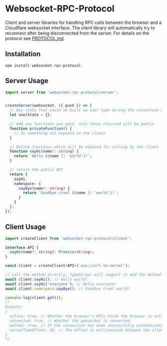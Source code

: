 # Websocket-RPC-Protocol

Client and server libraries for handling RPC calls between the browser and a Cloudflare websocket interface. The client
library will automatically try to reconnect after being disconnected from the server. For details on the protocol see
[PROTOCOL.md](PROTOCOL.md).

## Installation

```
npm install websocket-rpc-protocol
```

## Server Usage

```ts
import server from 'websocket-rpc-protocol/server';


createServer(websocket, ({ push }) => {
  // Any state that could be built up over type during the connection of this single client (user id, etc)
  let userState = {};

  // Add any functions you want, only those returned will be public
  function privateFunction() {
    // do something not exposed to the client
  }

  // Define functions which will be exposed for calling by the client
  function sayHi(name?: string) {
    return `Hello ${name || 'world'}!`;
  }

  // return the public API
  return {
    sayHi,
    namespace: {
      sayBye(name?: string) {
        return `Goodbye cruel ${name || 'world'}!`;
      }
    }
  };
});
```

## Client Usage

```ts
import createClient from 'websocket-rpc-protocol/client';

interface API {
  sayHi(name?: string): Promise<string>;
}

const client = createClient<API>('wss://url-to-server');

// Call the method directly, TypeScript will support it and the method will be proxied using the send() method
await client.sayHi(); // Hello world!
await client.sayHi('everyone'); // Hello everyone!
await client.namespace.sayBye(); // Goodbye cruel world!

console.log(client.get());
/*
Outputs:
{
  online: true, // Whether the browser's APIs think the browser is online
  connected: true, // Whether the websocket is connected
  authed: true, // If the connection has been successfully authenticated with a JWT
  serverTimeOffset: 20, // The offset in milliseconds between the client and the server
}
*/
```
